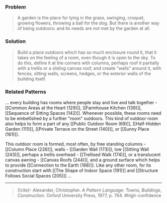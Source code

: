 ### Problem
>A garden is the place for lying in the grass, swinging, croquet, growing flowers, throwing a ball for the dog. But there is another way of being outdoors: and its needs are not met by the garden at all.

### Solution
>Build a place outdoors which has so much enclosure round it, that it takes on the feeling of a room, even though it is open to the sky. To do this, define it at the corners with columns, perhaps roof it partially with a trellis or a sliding canvas roof, and create “walls” around it, with fences, sitting walls, screens, hedges, or the exterior walls of the building itself.

### Related Patterns
... every building has rooms where people stay and live and talk together - [[Common Areas at the Heart (129)]], [[Farmhouse Kitchen (139)]], [[Sequence of Sitting Spaces (142)]]. Whenever possible, these rooms need to be embellished by a further "room" outdoors. This kind of outdoor room also helps to form a part of any [[Public Outdoor Room (69)]], [[Half-Hidden Garden (111)]], [[Private Terrace on the Street (140)]], or [[Sunny Place (161)]].

This outdoor room is formed, most often, by free standing columns - [[Column Place (226)]], walls - [[Garden Wall (173)]], low [[Sitting Wall (243)]], perhaps a trellis overhead - [[Trellised Walk (174)]], or a translucent canvas awning - [[Canvas Roofs (244)]], and a ground surface which helps to provide [[Connection to the Earth (168)]]. Like any other room, for its construction start with [[The Shape of Indoor Space (191)]] and [[Structure Follows Social Spaces (205)]] ...

---
> [!cite]- Alexander, Christopher. _A Pattern Language: Towns, Buildings, Construction_. Oxford University Press, 1977, p. 764.
> #high-confidence 